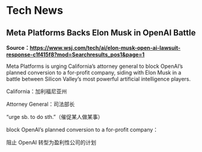 # Tech News

## Meta Platforms Backs Elon Musk in OpenAI Battle

**Source：https://www.wsj.com/tech/ai/elon-musk-open-ai-lawsuit-response-c1f415f8?mod=Searchresults_pos1&page=1**

Meta Platforms is urging California’s attorney general to block OpenAI’s planned conversion to a for-profit company, siding with Elon Musk in a battle between Silicon Valley’s most powerful artificial intelligence players.

California：加利福尼亚州

Attorney General：司法部长

“urge sb. to do sth.”（催促某人做某事）

block OpenAI’s planned conversion to a for-profit company：

阻止 OpenAI 转型为盈利性公司的计划